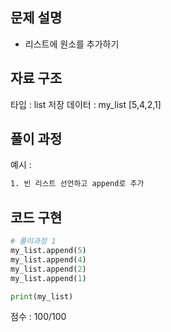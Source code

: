 
## 문제 설명

- 리스트에 원소를 추가하기<br>


## 자료 구조

타입 : list
저장 데이터 : my_list [5,4,2,1]


## 풀이 과정
예시 :
```txt
1. 빈 리스트 선언하고 append로 추가

```

## 코드 구현
```python
# 풀이과정 1
my_list.append(5)
my_list.append(4)
my_list.append(2)
my_list.append(1)

print(my_list)

```


점수 : 100/100 <br>
